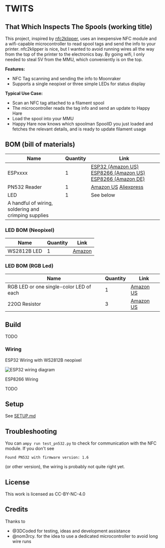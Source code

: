 # TWITS

## That Which Inspects The Spools (working title)

This project, inspired by [nfc2klipper](https://github.com/bofh69/nfc2klipper),
uses an inexpensive NFC module and a wifi-capable microcontroller to read spool
tags and send the info to your printer.
nfc2klipper is nice, but I wanted to avoid running wires all the way from the top
of the printer to the electronics bay. By going wifi, I only needed to steal 5V
from the MMU, which conveniently is on the top.

**Features:**

- NFC Tag scanning and sending the info to Moonraker
- Supports a single neopixel or three simple LEDs for status display

**Typical Use Case:**

- Scan an NFC tag attached to a filament spool
- The microcontroller reads the tag info and send an update to Happy Hare
- Load the spool into your MMU
- Happy Hare now knows which spoolman SpoolID you just loaded and fetches the
  relevant details, and is ready to update filament usage

## BOM (bill of materials)

| Name | Quantity | Link |
| - | - | - |
| ESPxxxx | 1 | [ESP32 (Amazon US)](https://a.co/d/i2e4Yh6) [ESP8266 (Amazon US)](https://a.co/d/fgC2XPE) [ESP8266 (Amazon DE)](https://a.co/d/930Fsel) |
| PN532 Reader | 1 | [Amazon US](https://a.co/d/1GwTvsT) [Aliexpress](https://www.aliexpress.com/item/1005007182056113.html) |
| LED | 1 | See below |
| A handful of wiring, soldering and crimping supplies | | |

### LED BOM (Neopixel)

| Name | Quantity | Link |
| - | - | - |
| WS2812B LED | 1 | [Amazon](https://a.co/d/6XfH9Zn) |

### LED BOM (RGB Led)

| Name | Quantity | Link |
| - | - | - |
| RGB LED or one single-color LED of each | 1 | [Amazon US](https://a.co/d/e1wHlhK) |
| 220Ω Resistor | 3 | [Amazon US](https://a.co/d/3rpyEVH) |

## Build

TODO

### Wiring

ESP32 Wiring with WS2812B neopixel

![ESP32 wiring diagram](images/ESP32%20Diagram.png)

ESP8266 Wiring

TODO

## Setup

See [SETUP.md](./SETUP.md)

## Troubleshooting

You can `ampy run test_pn532.py` to check for communication with the NFC module.
If you don't see

```
Found PN532 with firmware version: 1.6
```

(or other version), the wiring is probably not quite right yet.

## License

This work is licensed as CC-BY-NC-4.0

## Credits

Thanks to

- @3DCoded for testing, ideas and development assistance
- @nom3rcy. for the idea to use a dedicated microcontroller to avoid long wire runs

